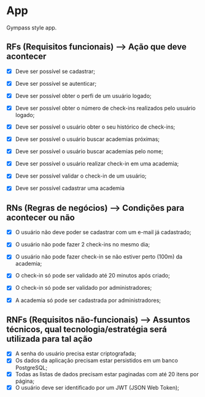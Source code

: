 # App

Gympass style app.

## RFs (Requisitos funcionais) --> Ação que deve acontecer

- [X] Deve ser possível se cadastrar;
- [X] Deve ser possível se autenticar;
- [X] Deve ser possível obter o perfi de um usuário logado;
- [X] Deve ser possível obter o número de check-ins realizados pelo usuário logado;
- [X] Deve ser possível o usuário obter o seu histórico de check-ins;
- [X] Deve ser possível o usuário buscar academias próximas;
- [x] Deve ser possível o usuário buscar academias pelo nome;
- [X] Deve ser possível o usuário realizar check-in em uma academia;
- [X] Deve ser possível validar o check-in de um usuário;
- [X] Deve ser possível cadastrar uma academia


## RNs (Regras de negócios) --> Condições para acontecer ou não

- [X] O usuário não deve poder se cadastrar com um e-mail já cadastrado;
- [X] O usuário não pode fazer 2 check-ins no mesmo dia;
- [X] O usuário não pode fazer check-in se não estiver perto (100m) da academia;
- [x] O check-in só pode ser validado até 20 minutos após criado;
- [x] O check-in só pode ser validado por administradores;
- [x] A academia só pode ser cadastrada por administradores;



## RNFs (Requisitos não-funcionais) --> Assuntos técnicos, qual tecnologia/estratégia será utilizada para tal ação

- [X] A senha do usuário precisa estar criptografada;
- [X] Os dados da aplicação precisam estar persistidos em um banco PostgreSQL;
- [X] Todas as listas de dados precisam estar paginadas com até 20 itens por página;
- [X] O usuário deve ser identificado por um JWT (JSON Web Token);